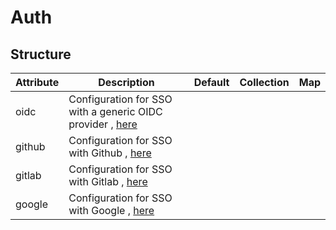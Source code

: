 # Auth 
 

## Structure 
 

| Attribute | Description                                                                    | Default | Collection | Map  |
| --------- | ------------------------------------------------------------------------------ | ------- | ---------- | ---  |
| oidc      | Configuration for SSO with a generic OIDC provider , [here](oidc/OIDC/OIDC.md) |         |            |      |
| github    | Configuration for SSO with Github , [here](github/Connector/Connector.md)      |         |            |      |
| gitlab    | Configuration for SSO with Gitlab , [here](gitlab/Connector/Connector.md)      |         |            |      |
| google    | Configuration for SSO with Google , [here](google/Connector/Connector.md)      |         |            |      |